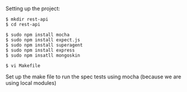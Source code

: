 Setting up the project:
```
$ mkdir rest-api
$ cd rest-api

$ sudo npm install mocha
$ sudo npm install expect.js
$ sudo npm install superagent
$ sudo npm install express
$ sudo npm insatll mongoskin

$ vi Makefile
```

Set up the make file to run the spec tests using mocha (because we are using local modules)


